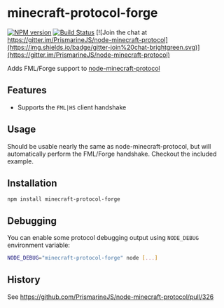 # minecraft-protocol-forge
[![NPM version](https://img.shields.io/npm/v/minecraft-protocol-forge.svg)](http://npmjs.com/package/minecraft-protocol-forge)
[![Build Status](https://img.shields.io/circleci/project/deathcap/node-minecraft-protocol-forge/master.svg)](https://circleci.com/gh/deathcap/node-minecraft-protocol-forge)
[![Join the chat at https://gitter.im/PrismarineJS/node-minecraft-protocol](https://img.shields.io/badge/gitter-join%20chat-brightgreen.svg)](https://gitter.im/PrismarineJS/node-minecraft-protocol)

Adds FML/Forge support to [node-minecraft-protocol](https://github.com/PrismarineJS/node-minecraft-protocol)

## Features

* Supports the `FML|HS` client handshake

## Usage

Should be usable nearly the same as node-minecraft-protocol, but will
automatically perform the FML/Forge handshake. Checkout the included example.

## Installation

`npm install minecraft-protocol-forge`

## Debugging

You can enable some protocol debugging output using `NODE_DEBUG` environment variable:

```bash
NODE_DEBUG="minecraft-protocol-forge" node [...]
```

## History

See https://github.com/PrismarineJS/node-minecraft-protocol/pull/326
